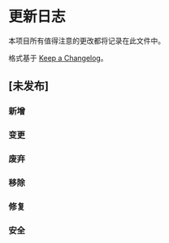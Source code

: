 # 更新日志

本项目所有值得注意的更改都将记录在此文件中。

格式基于 [Keep a Changelog](https://keepachangelog.com/zh-CN/1.0.0/)。

## [未发布]

### 新增

### 变更

### 废弃

### 移除

### 修复

### 安全